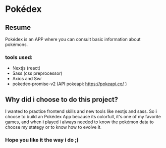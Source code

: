 # Pokédex

## Resume
Pokédex is an APP where you can consult basic information about pokémons.

### tools used:
- Nextjs (react)
- Sass (css preprocessor)
- Axios and Swr
- pokedex-promise-v2 (API pokeapi: https://pokeapi.co/ )

## Why did i choose to do this project?
I wanted to practice frontend skills and new tools like nextjs and sass. So i choose to build an Pokédex App because its colorfull, it's one of my favorite games, and when i played i always needed to know the pokémon data to choose my stategy or to know how to evolve it.

### Hope you like it the way i do ;)
